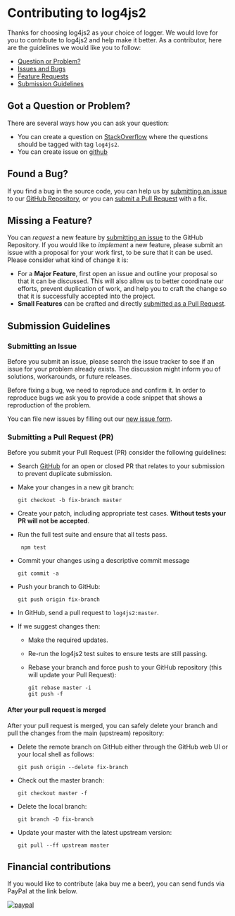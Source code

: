 # Contributing to log4js2

Thanks for choosing log4js2 as your choice of logger. We would love for you to contribute to log4js2 and help make it 
better. As a contributor, here are the guidelines we would like you to follow:

 - [Question or Problem?](#question)
 - [Issues and Bugs](#issue)
 - [Feature Requests](#feature)
 - [Submission Guidelines](#submit)

## <a name="question"></a> Got a Question or Problem?

There are several ways how you can ask your question:

* You can create a question on [StackOverflow](https://stackoverflow.com/questions/tagged/log4js2) where the questions should be tagged with tag `log4js2`.
* You can create issue on [github](https://github.com/log4js2/log4js2-core/issues)

## <a name="issue"></a> Found a Bug?

If you find a bug in the source code, you can help us by [submitting an issue](#submit-issue) to our 
[GitHub Repository](https://github.com/log4js2/log4js2-core), or you can [submit a Pull Request](#submit-pr) with a fix.

## <a name="feature"></a> Missing a Feature?

You can _request_ a new feature by [submitting an issue](#submit-issue) to the GitHub Repository. If you would like to 
_implement_ a new feature, please submit an issue with a proposal for your work first, to be sure that it can be used.
Please consider what kind of change it is:

- For a __Major Feature__, first open an issue and outline your proposal so that it can be
discussed. This will also allow us to better coordinate our efforts, prevent duplication of work,
and help you to craft the change so that it is successfully accepted into the project.
- __Small Features__ can be crafted and directly [submitted as a Pull Request](#submit-pr).

## <a name="submit"></a> Submission Guidelines

### <a name="submit-issue"></a> Submitting an Issue

Before you submit an issue, please search the issue tracker to see if an issue for your problem already exists. The 
discussion might inform you of solutions, workarounds, or future releases.

Before fixing a bug, we need to reproduce and confirm it. In order to reproduce bugs we ask you to provide a code 
snippet that shows a reproduction of the problem. 

You can file new issues by filling out our [new issue form](https://github.com/log4js2/log4js2-core/issues/new).

### <a name="submit-pr"></a> Submitting a Pull Request (PR)
Before you submit your Pull Request (PR) consider the following guidelines:

- Search [GitHub](https://github.com/log4js2/log4js2-core/pulls) for an open or closed PR that relates to your submission to 
prevent duplicate submission.
- Make your changes in a new git branch:
     ```shell
     git checkout -b fix-branch master
     ```
     
- Create your patch, including appropriate test cases. __Without tests your PR will not be accepted__.
- Run the full test suite and ensure that all tests pass.
    ```shell
     npm test
     ```
     
- Commit your changes using a descriptive commit message
     ```shell
     git commit -a
     ```
     
- Push your branch to GitHub:

    ```shell
    git push origin fix-branch
    ```

- In GitHub, send a pull request to `log4js2:master`.
- If we suggest changes then:
  * Make the required updates.
  * Re-run the log4js2 test suites to ensure tests are still passing.
  * Rebase your branch and force push to your GitHub repository (this will update your Pull Request):

    ```shell
    git rebase master -i
    git push -f
    ```

#### After your pull request is merged

After your pull request is merged, you can safely delete your branch and pull the changes
from the main (upstream) repository:

- Delete the remote branch on GitHub either through the GitHub web UI or your local shell as follows:

    ```shell
    git push origin --delete fix-branch
    ```

- Check out the master branch:

    ```shell
    git checkout master -f
    ```

- Delete the local branch:

    ```shell
    git branch -D fix-branch
    ```

- Update your master with the latest upstream version:

    ```shell
    git pull --ff upstream master
    ```

## Financial contributions

If you would like to contribute (aka buy me a beer), you can send funds via PayPal at the link below.

[![paypal](https://www.paypalobjects.com/en_US/i/btn/btn_donateCC_LG.gif)](https://www.paypal.com/cgi-bin/webscr?cmd=_s-xclick&hosted_button_id=SLT7SZ2XFNEUQ)
